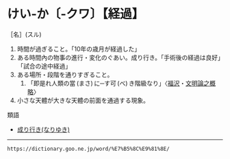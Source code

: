# けい‐か〔‐クワ〕【経過】

［名］(スル)
1. 時間が過ぎること。「10年の歳月が経過した」
2. ある時間內の物事の進行・変化のぐあい。成り行き。「手術後の経過は良好」「試合の途中経過」
3. ある場所・段階を通りすぎること。    
    1.  「即是れ人類の當 (まさ) に─す可 (べ) き階級なり」〈[福沢](https://dictionary.goo.ne.jp/word/person/%E7%A6%8F%E6%B2%A2%E8%AB%AD%E5%90%89/#jn-191633)・[文明論之概略](https://dictionary.goo.ne.jp/word/%E6%96%87%E6%98%8E%E8%AB%96%E4%B9%8B%E6%A6%82%E7%95%A5/#jn-197776)〉
4. 小さな天體が大きな天體の前面を通過する現象。
    

類語

-   [成り行き(なりゆき)](https://dictionary.goo.ne.jp/word/%E6%88%90%E8%A1%8C%E3%81%8D/#jn-165414)

---
`https://dictionary.goo.ne.jp/word/%E7%B5%8C%E9%81%8E/`